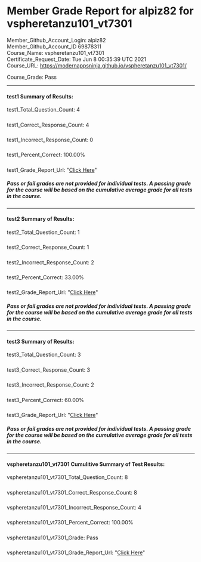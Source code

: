 # Member Grade Report for alpiz82 for vspheretanzu101_vt7301  
   
Member_Github_Account_Login: alpiz82  
Member_Github_Account_ID 69878311  
Course_Name: vspheretanzu101_vt7301  
Certificate_Request_Date: Tue Jun  8 00:35:39 UTC 2021  
Course_URL: https://modernappsninja.github.io/vspheretanzu101_vt7301/  
   
Course_Grade: Pass
   
---  
#### test1 Summary of Results:  
test1_Total_Question_Count: 4
#####  
test1_Correct_Response_Count: 4
#####  
test1_Incorrect_Response_Count: 0
#####  
test1_Percent_Correct: 100.00%
#####  
test1_Grade_Report_Url: "[Click Here](https://github.com/modernappsninjas/alpiz82/blob/main/static/userdata/courses/vspheretanzu101_vt7301/grade_report.pr777.test1.md)"
##### Pass or fail grades are not provided for individual tests. A passing grade for the course will be based on the cumulative average grade for all tests in the course.  
#####  
---  
#### test2 Summary of Results:  
test2_Total_Question_Count: 1
#####  
test2_Correct_Response_Count: 1
#####  
test2_Incorrect_Response_Count: 2
#####  
test2_Percent_Correct: 33.00%
#####  
test2_Grade_Report_Url: "[Click Here](https://github.com/modernappsninjas/alpiz82/blob/main/static/userdata/courses/vspheretanzu101_vt7301/grade_report.pr840.test2.md)"
##### Pass or fail grades are not provided for individual tests. A passing grade for the course will be based on the cumulative average grade for all tests in the course.  
#####  
---  
#### test3 Summary of Results:  
test3_Total_Question_Count: 3
#####  
test3_Correct_Response_Count: 3
#####  
test3_Incorrect_Response_Count: 2
#####  
test3_Percent_Correct: 60.00%
#####  
test3_Grade_Report_Url: "[Click Here](https://github.com/modernappsninjas/alpiz82/blob/main/static/userdata/courses/vspheretanzu101_vt7301/grade_report.pr867.test3.md)"
##### Pass or fail grades are not provided for individual tests. A passing grade for the course will be based on the cumulative average grade for all tests in the course.  
#####  
---  
#### vspheretanzu101_vt7301 Cumulitive Summary of Test Results:  
vspheretanzu101_vt7301_Total_Question_Count: 8  
#####  
vspheretanzu101_vt7301_Correct_Response_Count: 8  
#####  
vspheretanzu101_vt7301_Incorrect_Response_Count: 4 
#####  
vspheretanzu101_vt7301_Percent_Correct: 100.00%  
#####  
vspheretanzu101_vt7301_Grade: Pass  
#####  
vspheretanzu101_vt7301_Grade_Report_Url: "[Click Here](https://github.com/modernappsninjas/alpiz82/blob/main/static/userdata/courses/vspheretanzu101_vt7301/grade_report.pr869.vspheretanzu101_vt7301.md)"
#####  
